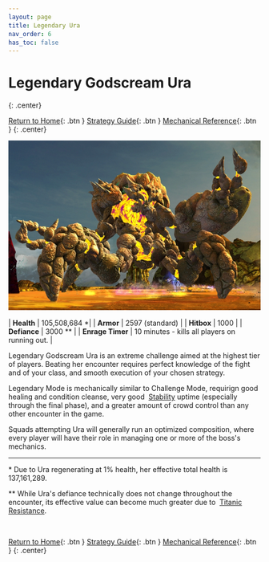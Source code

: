 ```yaml
---
layout: page
title: Legendary Ura
nav_order: 6
has_toc: false
---
```


# Legendary Godscream Ura
{: .center}

[Return to Home](../index.html){: .btn } [Strategy Guide](./strategy.html){: .btn } [Mechanical Reference](./mechanics.html){: .btn }
{: .center}

<img src="../images/ura.webp" />

| **Health** | 105,508,684 *|
| **Armor** |  2597 (standard) |
| **Hitbox** | 1000 |
| **Defiance** | 3000 ** |
| **Enrage Timer** | 10 minutes - kills all players on running out. |

Legendary Godscream Ura is an extreme challenge aimed at the highest tier of players. Beating her encounter requires perfect knowledge of the fight and of your class, and smooth execution of your chosen strategy.

Legendary Mode is mechanically similar to Challenge Mode, requirign good healing and condition cleanse, very good <img class="inline stability"> [Stability](https://wiki.guildwars2.com/wiki/Stability) uptime (especially through the final phase), and a greater amount of crowd control than any other encounter in the game.

Squads attempting Ura will generally run an optimized composition, where every player will have their role in managing one or more of the boss's mechanics.

---

\* Due to Ura regenerating at 1% health, her effective total health is 137,161,289.

** While Ura's defiance technically does not change throughout the encounter, its effective value can become much greater due to <img class="inline titanicresistance"> [Titanic Resistance](mechanics.html#-titanic-resistance).

<img class=divider>

[Return to Home](../index.html){: .btn } [Strategy Guide](./strategy.html){: .btn } [Mechanical Reference](./mechanics.html){: .btn }
{: .center}